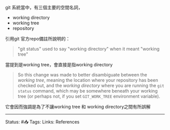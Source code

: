 

git 系統當中，有三個主要的空間名詞，
- working directory
- working tree
- repository

引用git 官方repo備註所說明的：

> "git status" used to say "working directory" when it meant "working tree"

當提到是working tree，會直接是指working directory


> So this change was made to better disambiguate between the _working tree_, meaning the location where your repository has been checked out, and the _working directory_ where you are running the `git status` command, which may be somewhere beneath your working tree (or perhaps not, if you set `GIT_WORK_TREE` environment variable).

它會因而強調是為了不讓working tree 和 working directory之間有所誤解

---
Status: #📥 
Tags:
Links:
References
